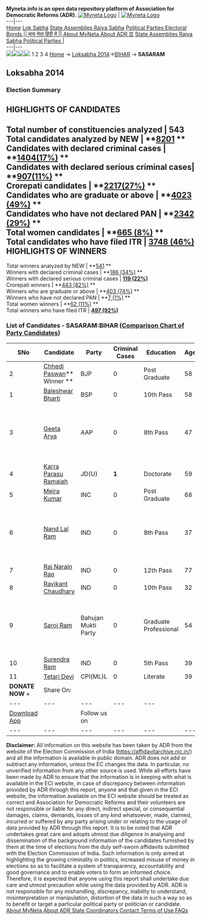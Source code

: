 **Myneta.info is an open data repository platform of Association for Democratic Reforms (ADR).**
[![Myneta Logo](https://www.myneta.info/lib/img/myneta-logo.png)](https://www.myneta.info/) | [![Myneta Logo](https://www.myneta.info/lib/img/adr-logo.png)](https://adrindia.org)  
---|---  
[Home](https://www.myneta.info/) [Lok Sabha](https://www.myneta.info/#ls "Lok Sabha") [ State Assemblies ](https://www.myneta.info/#sa "State Assemblies") [Rajya Sabha](https://www.myneta.info/#rs "Rajya Sabha") [Political Parties ](https://www.myneta.info/party "Political Parties") [ Electoral Bonds ](https://www.myneta.info/electoral_bonds "Electoral Bonds") [ || माय नेता हिंदी में || ](https://translate.google.co.in/translate?prev=hp&hl=en&js=y&u=www.myneta.info&sl=en&tl=hi&history_state0=) [ About MyNeta ](https://adrindia.org/content/about-myneta) [ About ADR ](https://adrindia.org/about-adr/who-we-are) [☰](javascript:void\(0\))
[ State Assemblies ](https://www.myneta.info/#sa "State Assemblies") [ Rajya Sabha ](https://www.myneta.info/#rs "Rajya Sabha") [ Political Parties ](https://www.myneta.info/party "Political Parties")
|   
---|---  
![](https://www.myneta.info/lib/img/banner/banner-1.png)![](https://www.myneta.info/lib/img/banner/banner-2.png)![](https://www.myneta.info/lib/img/banner/banner-3.png)![](https://www.myneta.info/lib/img/banner/banner-4.png)
1  2  3  4 
[Home](https://www.myneta.info/) → [Loksabha 2014](https://www.myneta.info/ls2014/)→[BIHAR](https://www.myneta.info/ls2014/index.php?action=show_constituencies&state_id=4) → **SASARAM**
### 
## Loksabha 2014
###  Election Summary 
HIGHLIGHTS OF CANDIDATES  
---  
Total number of constituencies analyzed |  543   
Total candidates analyzed by NEW | **[8201](https://www.myneta.info/ls2014/index.php?action=summary&subAction=candidates_analyzed&sort=candidate#summary) **  
Candidates with declared criminal cases | **[1404(17%)](https://www.myneta.info/ls2014/index.php?action=summary&subAction=crime&sort=candidate#summary) **  
Candidates with declared serious criminal cases| **[907(11%)](https://www.myneta.info/ls2014/index.php?action=summary&subAction=serious_crime&sort=candidate#summary) **  
Crorepati candidates | **[2217(27%)](https://www.myneta.info/ls2014/index.php?action=summary&subAction=crorepati&sort=candidate#summary) **  
Candidates who are graduate or above | **[4023 (49%)](https://www.myneta.info/ls2014/index.php?action=summary&subAction=education&sort=candidate#summary) **  
Candidates who have not declared PAN | **[2342 (29%)](https://www.myneta.info/ls2014/index.php?action=summary&subAction=without_pan&sort=candidate#summary) **  
Total women candidates | **[665 (8%)](https://www.myneta.info/ls2014/index.php?action=summary&subAction=women_candidate&sort=candidate#summary) **  
Total candidates who have filed ITR | [**3748 (46%)**](https://www.myneta.info/ls2014/index.php?action=summary&subAction=filed_itr&sort=candidate#summary)  
HIGHLIGHTS OF WINNERS  
---  
Total winners analyzed by NEW | **[541](https://www.myneta.info/ls2014/index.php?action=summary&subAction=winner_analyzed&sort=candidate#summary) **  
Winners with declared criminal cases | **[186 (34%)](https://www.myneta.info/ls2014/index.php?action=summary&subAction=winner_crime&sort=candidate#summary) **  
Winners with declared serious criminal cases | **[119 (22%)](https://www.myneta.info/ls2014/index.php?action=summary&subAction=winner_serious_crime&sort=candidate#summary)**  
Crorepati winners | **[443 (82%)](https://www.myneta.info/ls2014/index.php?action=summary&subAction=winner_crorepati&sort=candidate#summary) **  
Winners who are graduate or above | **[403 (74%)](https://www.myneta.info/ls2014/index.php?action=summary&subAction=winner_education&sort=candidate#summary) **  
Winners who have not declared PAN | **[7 (1%)](https://www.myneta.info/ls2014/index.php?action=summary&subAction=winner_without_pan&sort=candidate#summary) **  
Total women winners | **[62 (11%)](https://www.myneta.info/ls2014/index.php?action=summary&subAction=winner_women&sort=candidate#summary) **  
Total winners who have filed ITR | [**497 (92%)**](https://www.myneta.info/ls2014/index.php?action=summary&subAction=winner_filed_itr&sort=candidate#summary)  
### List of Candidates - SASARAM:BIHAR ([Comparison Chart of Party Candidates](https://www.myneta.info/ls2014/comparisonchart.php?constituency_id=34))
SNo | Candidate| Party| Criminal Cases| Education| Age| Total Assets| Liabilities  
---|---|---|---|---|---|---|---  
2  | [Chhedi Paswan](https://www.myneta.info/ls2014/candidate.php?candidate_id=145)** Winner ** | BJP | 0 | Post Graduate| 58 | Rs 3,57,76,803 ~ 3 Crore+ | Rs 2,75,000 ~ 2 Lacs+  
1  | [Baleshwar Bharti](https://www.myneta.info/ls2014/candidate.php?candidate_id=366) | BSP | 0 | 10th Pass| 58 | Rs 2,73,200 ~ 2 Lacs+ | Rs 0 ~   
3  | [Geeta Arya](https://www.myneta.info/ls2014/candidate.php?candidate_id=369) | AAP | 0 | 8th Pass| 47 | ![](https://myneta.info/image_v2.php?myneta_folder=ls2014&candidate_id=369&col=ta) | ![](https://myneta.info/image_v2.php?myneta_folder=ls2014&candidate_id=369&col=lia)  
4  | [Karra Parasu Ramaiah](https://www.myneta.info/ls2014/candidate.php?candidate_id=144) | JD(U) | **1** | Doctorate| 59 | Rs 2,45,00,404 ~ 2 Crore+ | Rs 16,72,000 ~ 16 Lacs+  
5  | [Meira Kumar](https://www.myneta.info/ls2014/candidate.php?candidate_id=362) | INC | 0 | Post Graduate| 68 | Rs 38,47,51,309 ~ 38 Crore+ | Rs 0 ~   
6  | [Nand Lal Ram](https://www.myneta.info/ls2014/candidate.php?candidate_id=368) | IND | 0 | 8th Pass| 37 | ![](https://myneta.info/image_v2.php?myneta_folder=ls2014&candidate_id=368&col=ta) | ![](https://myneta.info/image_v2.php?myneta_folder=ls2014&candidate_id=368&col=lia)  
7  | [Raj Narain Rao](https://www.myneta.info/ls2014/candidate.php?candidate_id=367) | IND | 0 | 12th Pass| 77 | Rs 5,58,000 ~ 5 Lacs+ | Rs 100 ~ 1 Hund+  
8  | [Ravikant Chaudhary](https://www.myneta.info/ls2014/candidate.php?candidate_id=363) | IND | 0 | 10th Pass| 32 | Rs 2,25,500 ~ 2 Lacs+ | Rs 0 ~   
9  | [Saroj Ram](https://www.myneta.info/ls2014/candidate.php?candidate_id=365) | Bahujan Mukti Party | 0 | Graduate Professional| 54 | ![](https://myneta.info/image_v2.php?myneta_folder=ls2014&candidate_id=365&col=ta) | ![](https://myneta.info/image_v2.php?myneta_folder=ls2014&candidate_id=365&col=lia)  
10  | [Surendra Ram](https://www.myneta.info/ls2014/candidate.php?candidate_id=146) | IND | 0 | 5th Pass| 39 | Rs 92,89,000 ~ 92 Lacs+ | Rs 2,00,000 ~ 2 Lacs+  
11  | [Tetari Devi](https://www.myneta.info/ls2014/candidate.php?candidate_id=364) | CPI(ML)L | 0 | Literate| 39 | Rs 21,38,858 ~ 21 Lacs+ | Rs 0 ~   
|  **DONATE NOW** × |  Share On:  | [](https://api.whatsapp.com/send?text=https%3A%2F%2Fmyneta.info%2Fpunjab2022%2Findex.php%3Faction%3Dshow_constituencies%26state_id%3D19) | [](https://www.facebook.com/sharer/sharer.php?u=https%3A%2F%2Fmyneta.info%2Fpunjab2022%2Findex.php%3Faction%3Dshow_constituencies%26state_id%3D19) | [](https://twitter.com/share?url=https%3A%2F%2Fmyneta.info%2Fpunjab2022%2Findex.php%3Faction%3Dshow_constituencies%26state_id%3D19)  
---|---|---|---|---  
| [ Download App ](https://play.google.com/store/apps/details?id=com.webrosoft.myneta1&pcampaignid=pcampaignidMKT-Other-global-all-co-prtnr-py-PartBadge-Mar2515-1) | [](https://play.google.com/store/apps/details?id=com.webrosoft.myneta1&pcampaignid=pcampaignidMKT-Other-global-all-co-prtnr-py-PartBadge-Mar2515-1) |  Follow us on  | [](https://www.facebook.com/adrindia.org/) | [](https://twitter.com/adrspeaks) | [](https://groups.google.com/g/national-election-watch?hl=en&pli=1) | [](https://www.instagram.com/adrspeaks/) | [](https://www.youtube.com/user/adrspeaks) | [](https://sharechat.com/profile/adrspeaks)  
---|---|---|---|---|---|---|---|---  
**Disclaimer:** All information on this website has been taken by ADR from the website of the Election Commission of India (https://affidavitarchive.nic.in/) and all the information is available in public domain. ADR does not add or subtract any information, unless the EC changes the data. In particular, no unverified information from any other source is used. While all efforts have been made by ADR to ensure that the information is in keeping with what is available in the ECI website, in case of discrepancy between information provided by ADR through this report, anyone and that given in the ECI website, the information available on the ECI website should be treated as correct and Association for Democratic Reforms and their volunteers are not responsible or liable for any direct, indirect special, or consequential damages, claims, demands, losses of any kind whatsoever, made, claimed, incurred or suffered by any party arising under or relating to the usage of data provided by ADR through this report. It is to be noted that ADR undertakes great care and adopts utmost due diligence in analysing and dissemination of the background information of the candidates furnished by them at the time of elections from the duly self-sworn affidavits submitted with the Election Commission of India. Such information is only aimed at highlighting the growing criminality in politics, increased misuse of money in elections so as to facilitate a system of transparency, accountability and good governance and to enable voters to form an informed choice. Therefore, it is expected that anyone using this report shall undertake due care and utmost precaution while using the data provided by ADR. ADR is not responsible for any mishandling, discrepancy, inability to understand, misinterpretation or manipulation, distortion of the data in such a way so as to benefit or target a particular political party or politician or candidate. 
[ About MyNeta ](https://adrindia.org/content/about-myneta) [ About ADR ](https://adrindia.org/about-adr/who-we-are) [ State Coordinators ](https://adrindia.org/about-adr/state-coordinators) [ Contact ](https://adrindia.org/contact-us) [ Terms of Use ](https://adrindia.org/content/adr-terms-use) [ FAQs ](https://adrindia.org/content/faqs)
